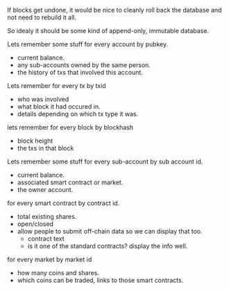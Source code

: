 
If blocks get undone, it would be nice to cleanly roll back the database and not need to rebuild it all.

So idealy it should be some kind of append-only, immutable database.


Lets remember some stuff for every account by pubkey.
* current balance.
* any sub-accounts owned by the same person.
* the history of txs that involved this account.

Lets remember for every tx by txid
* who was involved
* what block it had occured in.
* details depending on which tx type it was.

lets remember for every block by blockhash
* block height
* the txs in that block

Lets remember some stuff for every sub-account by sub account id.
* current balance.
* associated smart contract or market.
* the owner account.

for every smart contract by contract id.
* total existing shares.
* open/closed
* allow people to submit off-chain data so we can display that too.
  - contract text
  - is it one of the standard contracts? display the info well.


for every market by market id
* how many coins and shares.
* which coins can be traded, links to those smart contracts.